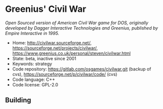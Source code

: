 # Greenius' Civil War

_Open Sourced version of American Civil War game for DOS, originally developed by Dagger Interactive Technologies and Greenius, published by Empire Interactive in 1995._

- Home: http://civilwar.sourceforge.net/, https://sourceforge.net/projects/civilwar/, https://www.greenius.co.uk/personal/steven/civilwar.html
- State: beta, inactive since 2001
- Keywords: strategy
- Code repository: https://gitlab.com/osgames/civilwar.git (backup of cvs), https://sourceforge.net/p/civilwar/code/ (cvs)
- Code language: C++
- Code license: GPL-2.0


## Building

